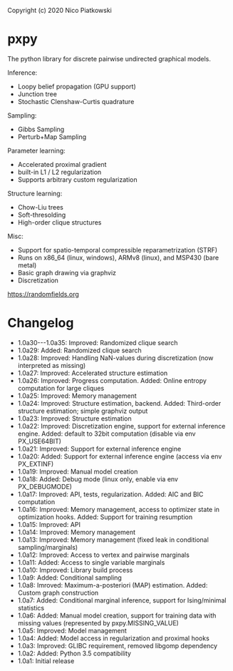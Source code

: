 Copyright (c) 2020 Nico Piatkowski

pxpy
====
The python library for discrete pairwise undirected graphical models.

Inference:
* Loopy belief propagation (GPU support)
* Junction tree
* Stochastic Clenshaw-Curtis quadrature

Sampling:
* Gibbs Sampling
* Perturb+Map Sampling

Parameter learning:
* Accelerated proximal gradient
* built-in L1 / L2 regularization
* Supports arbitrary custom regularization

Structure learning:
* Chow-Liu trees
* Soft-thresolding
* High-order clique structures

Misc:
* Support for spatio-temporal compressible reparametrization (STRF)
* Runs on x86_64 (linux, windows), ARMv8 (linux), and MSP430 (bare metal)
* Basic graph drawing via graphviz
* Discretization

<https://randomfields.org>

Changelog
=========
* 1.0a30---1.0a35: Improved: Randomized clique search
* 1.0a29: Added: Randomized clique search
* 1.0a28: Improved: Handling NaN-values during discretization (now interpreted as missing)
* 1.0a27: Improved: Accelerated structure estimation
* 1.0a26: Improved: Progress computation. Added: Online entropy computation for large cliques
* 1.0a25: Improved: Memory management
* 1.0a24: Improved: Structure estimation, backend. Added: Third-order structure estimation; simple graphviz output
* 1.0a23: Improved: Structure estimation
* 1.0a22: Improved: Discretization engine, support for external inference engine. Added: default to 32bit computation (disable via env PX_USE64BIT)
* 1.0a21: Improved: Support for external inference engine
* 1.0a20: Added: Support for external inference engine (access via env PX_EXTINF)
* 1.0a19: Improved: Manual model creation
* 1.0a18: Added: Debug mode (linux only, enable via env PX_DEBUGMODE)
* 1.0a17: Improved: API, tests, regularization. Added: AIC and BIC computation
* 1.0a16: Improved: Memory management, access to optimizer state in optimization hooks. Added: Support for training resumption
* 1.0a15: Improved: API
* 1.0a14: Improved: Memory management
* 1.0a13: Improved: Memory management (fixed leak in conditional sampling/marginals)
* 1.0a12: Improved: Access to vertex and pairwise marginals
* 1.0a11: Added: Access to single variable marginals
* 1.0a10: Improved: Library build process
* 1.0a9:  Added: Conditional sampling
* 1.0a8:  Imroved: Maximum-a-posteriori (MAP) estimation. Added: Custom graph construction
* 1.0a7:  Added: Conditional marginal inference, support for Ising/minimal statistics
* 1.0a6:  Added: Manual model creation, support for training data with missing values (represented by pxpy.MISSING_VALUE)
* 1.0a5:  Improved: Model management
* 1.0a4:  Added: Model access in regularization and proximal hooks
* 1.0a3:  Improved: GLIBC requirement, removed libgomp dependency
* 1.0a2:  Added: Python 3.5 compatibility
* 1.0a1:  Initial release

